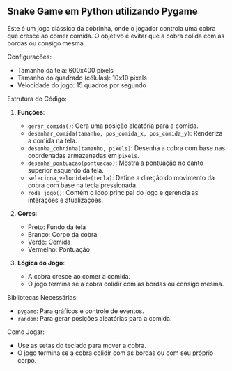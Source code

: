 
Snake Game em Python utilizando Pygame
---------------------------------------

Este é um jogo clássico da cobrinha, onde o jogador controla uma cobra que cresce ao comer comida. 
O objetivo é evitar que a cobra colida com as bordas ou consigo mesma.

Configurações:
- Tamanho da tela: 600x400 pixels
- Tamanho do quadrado (células): 10x10 pixels
- Velocidade do jogo: 15 quadros por segundo

Estrutura do Código:
1. **Funções**:
   - `gerar_comida()`: Gera uma posição aleatória para a comida.
   - `desenhar_comida(tamanho, pos_comida_x, pos_comida_y)`: Renderiza a comida na tela.
   - `desenha_cobrinha(tamanho, pixels)`: Desenha a cobra com base nas coordenadas armazenadas em `pixels`.
   - `desenha_pontuacao(pontuacao)`: Mostra a pontuação no canto superior esquerdo da tela.
   - `seleciona_velocidade(tecla)`: Define a direção do movimento da cobra com base na tecla pressionada.
   - `roda_jogo()`: Contém o loop principal do jogo e gerencia as interações e atualizações.

2. **Cores**:
   - Preto: Fundo da tela
   - Branco: Corpo da cobra
   - Verde: Comida
   - Vermelho: Pontuação

3. **Lógica do Jogo**:
   - A cobra cresce ao comer a comida.
   - O jogo termina se a cobra colidir com as bordas ou consigo mesma.

Bibliotecas Necessárias:
- `pygame`: Para gráficos e controle de eventos.
- `random`: Para gerar posições aleatórias para a comida.

Como Jogar:
- Use as setas do teclado para mover a cobra.
- O jogo termina se a cobra colidir com as bordas ou com seu próprio corpo.
